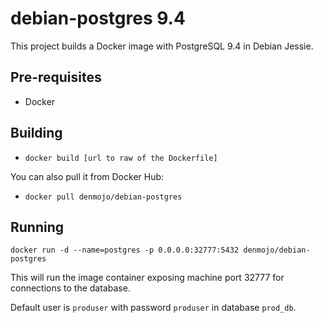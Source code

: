 debian-postgres 9.4
=============

This project builds a Docker image with PostgreSQL 9.4 in Debian Jessie.

## Pre-requisites
  * Docker

## Building
  * `docker build [url to raw of the Dockerfile]`

You can also pull it from Docker Hub:
  * `docker pull denmojo/debian-postgres`

## Running

`docker run -d --name=postgres -p 0.0.0.0:32777:5432 denmojo/debian-postgres`

This will run the image container exposing machine port 32777 for connections to the database.

Default user is `produser` with password `produser` in database `prod_db`.
